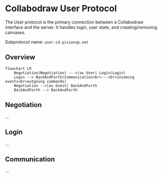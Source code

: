 # Collabodraw User Protocol

The User protocol is the primary connection between a Collabodraw interface and the server. It handles login, user state, and creating/removing canvases.

Subprotocol name: `user.cd.pixienop.net`

## Overview

```mermaid
flowchart LR
    Negotiation(Negotiation) --->|as User| Login(Login)
    Login --> BackAndForth(Communication<br>---<br>incoming events<br>outgoing commands)
    Negotiation -->|as Guest| BackAndForth
    BackAndForth --> BackAndForth
```

## Negotiation

...

## Login

...

## Communication

...
